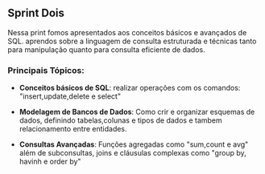 ## Sprint Dois

Nessa print fomos apresentados aos conceitos básicos e avançados de SQL. aprendos sobre a linguagem de consulta estruturada e técnicas tanto para manipulação quanto para consulta eficiente de dados. 

### Principais Tópicos:
- **Conceitos básicos de SQL**: realizar operações com os comandos: "insert,update,delete e select" 

- **Modelagem de Bancos de Dados**: Como crir e organizar esquemas de dados, definindo tabelas,colunas e tipos de dados e tambem relacionamento entre entidades.

- **Consultas Avançadas**: Funções agregadas como "sum,count e avg" além de subconsultas, joins e cláusulas complexas como "group by, havinh e order by"

